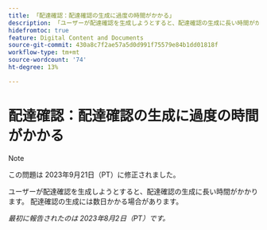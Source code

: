 ```yaml
---
title: 「配達確認：配達確認の生成に過度の時間がかかる」
description: 「ユーザーが配達確認を生成しようとすると、配達確認の生成に長い時間がかかります。 配達確認の生成には数日かかる場合があります。」
hidefromtoc: true
feature: Digital Content and Documents
source-git-commit: 430a8c7f2ae57a5d0d991f75579e84b1dd01818f
workflow-type: tm+mt
source-wordcount: '74'
ht-degree: 13%

---
```



# 配達確認：配達確認の生成に過度の時間がかかる

>[!NOTE]
>
>この問題は 2023年9月21日（PT）に修正されました。

ユーザーが配達確認を生成しようとすると、配達確認の生成に長い時間がかかります。 配達確認の生成には数日かかる場合があります。

_最初に報告されたのは 2023年8月2日（PT）です。_
